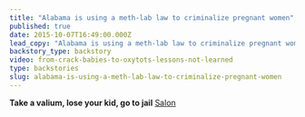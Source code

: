 ```yaml
---
title: "Alabama is using a meth-lab law to criminalize pregnant women"
published: true
date: 2015-10-07T16:49:00.000Z
lead_copy: "Alabama is using a meth-lab law to criminalize pregnant women, some who have taken as little as one valium pill while pregnant. Click below to see how history is repeating itself."
backstory_type: backstory
video: from-crack-babies-to-oxytots-lessons-not-learned
type: backstories
slug: alabama-is-using-a-meth-lab-law-to-criminalize-pregnant-women
---
```


**Take a valium, lose your kid, go to jail**
[Salon](http://www.salon.com/2015/09/29/take_a_valium_lose_your_kid_go_to_jail_partner/)

